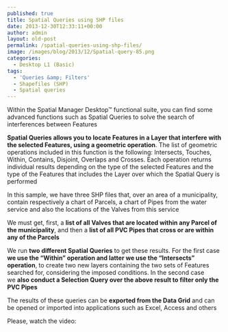 ```yaml
---
published: true
title: Spatial Queries using SHP files
date: 2013-12-30T12:33:11+00:00
author: admin
layout: old-post
permalink: /spatial-queries-using-shp-files/
image: /images/blog/2013/12/Spatial-query-85.png
categories:
  - Desktop L1 (Basic)
tags:
  - 'Queries &amp; Filters'
  - Shapefiles (SHP)
  - Spatial queries
---
```

Within the Spatial Manager Desktop™ functional suite, you can find some advanced functions such as Spatial Queries to solve the search of interferences between Features<!--more-->

**Spatial Queries allows you to locate Features in a Layer that interfere with the selected Features, using a geometric operation**. The list of geometric operations included in this function is the following: Intersects, Touches, Within, Contains, Disjoint, Overlaps and Crosses. Each operation returns individual results depending on the type of the selected Features and the type of the Features that includes the Layer over which the Spatial Query is performed

In this sample, we have three SHP files that, over an area of a municipality, contain respectively a chart of Parcels, a chart of Pipes from the water service and also the locations of the Valves from this service

We must get, first, a **list of all Valves that are located within any Parcel of the municipality**, and then a **list of all PVC Pipes that cross or are within any of the Parcels**

We run **two different Spatial Queries** to get these results. For the first case **we use the &#8220;Within&#8221; operation and latter we use the &#8220;Intersects&#8221; operation**, to create two new layers containing the two sets of Features searched for, considering the imposed conditions. In the second case we **also conduct a Selection Query over the above result to filter only the PVC Pipes**
  
The results of these queries can be **exported from the Data Grid** and can be opened or imported into applications such as Excel, Access and others

Please, watch the video:

<center>
  <br />
</center>